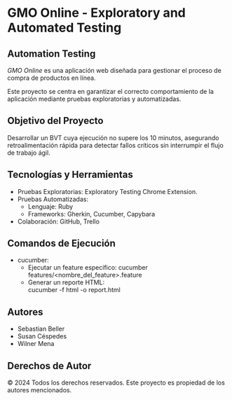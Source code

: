 # GMO Online - Exploratory and Automated Testing  

## Automation Testing  
*GMO Online* es una aplicación web diseñada para gestionar el proceso de compra de productos en línea.  

Este proyecto se centra en garantizar el correcto comportamiento de la aplicación mediante pruebas exploratorias y automatizadas.  

## Objetivo del Proyecto  
Desarrollar un BVT cuya ejecución no supere los 10 minutos, asegurando retroalimentación rápida para detectar fallos críticos sin interrumpir el flujo de trabajo ágil.  

## Tecnologías y Herramientas  
- Pruebas Exploratorias: Exploratory Testing Chrome Extension.
- Pruebas Automatizadas:  
  - Lenguaje: Ruby  
  - Frameworks: Gherkin, Cucumber, Capybara  
- Colaboración: GitHub, Trello  

## Comandos de Ejecución 
- cucumber:
    - Ejecutar un feature específico: 
    cucumber features/<nombre_del_feature>.feature
    - Generar un reporte HTML:  
    cucumber -f html -o report.html


## Autores  
- Sebastian Beller  
- Susan Céspedes  
- Wilner Mena  

## Derechos de Autor  
© 2024 Todos los derechos reservados. Este proyecto es propiedad de los autores mencionados.

